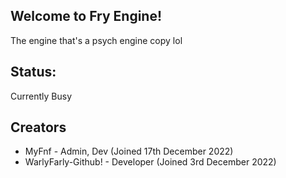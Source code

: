 ## Welcome to Fry Engine!

The engine that's a psych engine copy lol

## Status:

Currently Busy

## Creators

* MyFnf - Admin, Dev (Joined 17th December 2022)
* WarlyFarly-Github! - Developer (Joined 3rd December 2022)

